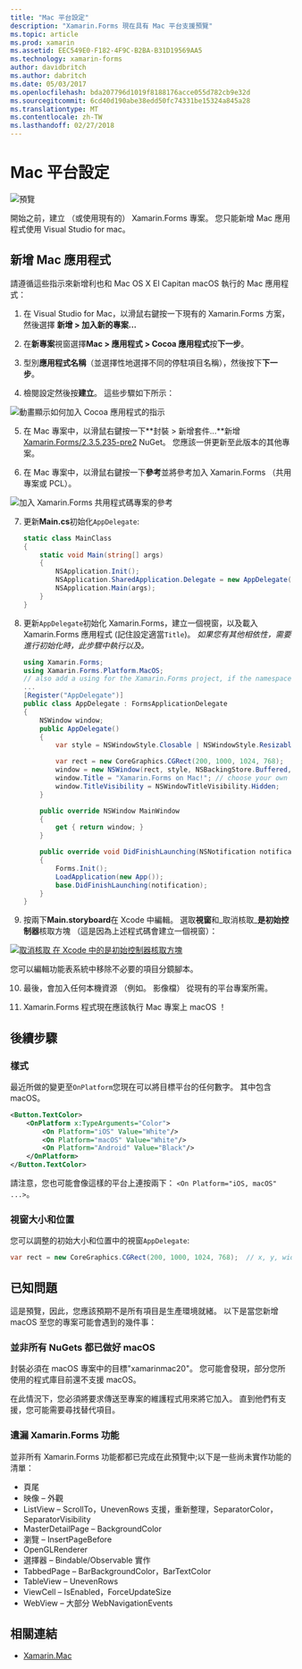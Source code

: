 ```yaml
---
title: "Mac 平台設定"
description: "Xamarin.Forms 現在具有 Mac 平台支援預覽"
ms.topic: article
ms.prod: xamarin
ms.assetid: EEC549E0-F182-4F9C-B2BA-B31D19569AA5
ms.technology: xamarin-forms
author: davidbritch
ms.author: dabritch
ms.date: 05/03/2017
ms.openlocfilehash: bda207796d1019f8188176acce055d782cb9e32d
ms.sourcegitcommit: 6cd40d190abe38edd50fc74331be15324a845a28
ms.translationtype: MT
ms.contentlocale: zh-TW
ms.lasthandoff: 02/27/2018
---
```

# <a name="mac-platform-setup"></a>Mac 平台設定

![預覽](~/media/shared/preview.png)

開始之前，建立 （或使用現有的） Xamarin.Forms 專案。
您只能新增 Mac 應用程式使用 Visual Studio for mac。

## <a name="adding-a-mac-app"></a>新增 Mac 應用程式

請遵循這些指示來新增利也和 Mac OS X El Capitan macOS 執行的 Mac 應用程式：

1. 在 Visual Studio for Mac，以滑鼠右鍵按一下現有的 Xamarin.Forms 方案，然後選擇 **新增 > 加入新的專案...**

2. 在**新專案**視窗選擇**Mac > 應用程式 > Cocoa 應用程式**按**下一步**。

3. 型別**應用程式名稱**（並選擇性地選擇不同的停駐項目名稱），然後按下**下一步**。

4. 檢閱設定然後按**建立**。 這些步驟如下所示：

  ![動畫顯示如何加入 Cocoa 應用程式的指示](mac-images/add-macos-proj.gif)

5. 在 Mac 專案中，以滑鼠右鍵按一下**封裝 > 新增套件...**新增[Xamarin.Forms/2.3.5.235-pre2](https://www.nuget.org/packages/Xamarin.Forms/2.3.5.235-pre2) NuGet。 您應該一併更新至此版本的其他專案。

6. 在 Mac 專案中，以滑鼠右鍵按一下**參考**並將參考加入 Xamarin.Forms （共用專案或 PCL）。

  ![加入 Xamarin.Forms 共用程式碼專案的參考](mac-images/references-sml.png)

7. 更新**Main.cs**初始化`AppDelegate`:

    ```csharp
    static class MainClass
    {
        static void Main(string[] args)
        {
            NSApplication.Init();
            NSApplication.SharedApplication.Delegate = new AppDelegate(); // add this line
            NSApplication.Main(args);
        }
    }
    ```

8. 更新`AppDelegate`初始化 Xamarin.Forms，建立一個視窗，以及載入 Xamarin.Forms 應用程式 (記住設定適當`Title`)。 _如果您有其他相依性，需要進行初始化時，此步驟中執行以及。_

    ```csharp
    using Xamarin.Forms;
    using Xamarin.Forms.Platform.MacOS;
    // also add a using for the Xamarin.Forms project, if the namespace is different to this file
    ...
    [Register("AppDelegate")]
    public class AppDelegate : FormsApplicationDelegate
    {
        NSWindow window;
        public AppDelegate()
        {
            var style = NSWindowStyle.Closable | NSWindowStyle.Resizable | NSWindowStyle.Titled;

            var rect = new CoreGraphics.CGRect(200, 1000, 1024, 768);
            window = new NSWindow(rect, style, NSBackingStore.Buffered, false);
            window.Title = "Xamarin.Forms on Mac!"; // choose your own Title here
            window.TitleVisibility = NSWindowTitleVisibility.Hidden;
        }

        public override NSWindow MainWindow
        {
            get { return window; }
        }

        public override void DidFinishLaunching(NSNotification notification)
        {
            Forms.Init();
            LoadApplication(new App());
            base.DidFinishLaunching(notification);
        }
    }
    ```

9. 按兩下**Main.storyboard**在 Xcode 中編輯。 選取**視窗**和_取消核取_**是初始控制器**核取方塊 （這是因為上述程式碼會建立一個視窗）：

  [ ![取消核取 在 Xcode 中的是初始控制器核取方塊](mac-images/xcode-init-controller-sml.png)](mac-images/xcode-init-controller.png)

  您可以編輯功能表系統中移除不必要的項目分鏡腳本。

10. 最後，會加入任何本機資源 （例如。 影像檔） 從現有的平台專案所需。

11. Xamarin.Forms 程式現在應該執行 Mac 專案上 macOS ！

## <a name="next-steps"></a>後續步驟

### <a name="styling"></a>樣式

最近所做的變更至`OnPlatform`您現在可以將目標平台的任何數字。 其中包含 macOS。

```xml
<Button.TextColor>
    <OnPlatform x:TypeArguments="Color">
        <On Platform="iOS" Value="White"/>
        <On Platform="macOS" Value="White"/>
        <On Platform="Android" Value="Black"/>
    </OnPlatform>
</Button.TextColor>
```

請注意，您也可能會像這樣的平台上連按兩下： `<On Platform="iOS, macOS" ...>`。

### <a name="window-size-and-position"></a>視窗大小和位置

您可以調整的初始大小和位置中的視窗`AppDelegate`:

```csharp
var rect = new CoreGraphics.CGRect(200, 1000, 1024, 768);  // x, y, width, height
```

## <a name="known-issues"></a>已知問題

這是預覽，因此，您應該預期不是所有項目是生產環境就緒。 以下是當您新增 macOS 至您的專案可能會遇到的幾件事：

### <a name="not-all-nugets-are-ready-for-macos"></a>並非所有 NuGets 都已做好 macOS

封裝必須在 macOS 專案中的目標"xamarinmac20"。 您可能會發現，部分您所使用的程式庫目前還不支援 macOS。

在此情況下，您必須將要求傳送至專案的維護程式用來將它加入。 直到他們有支援，您可能需要尋找替代項目。

### <a name="missing-xamarinforms-features"></a>遺漏 Xamarin.Forms 功能

並非所有 Xamarin.Forms 功能都都已完成在此預覽中;以下是一些尚未實作功能的清單：

* 頁尾
* 映像 – 外觀
* ListView – ScrollTo，UnevenRows 支援，重新整理，SeparatorColor，SeparatorVisibility
* MasterDetailPage – BackgroundColor
* 瀏覽 – InsertPageBefore
* OpenGLRenderer
* 選擇器 – Bindable/Observable 實作
* TabbedPage – BarBackgroundColor，BarTextColor
* TableView – UnevenRows
* ViewCell – IsEnabled，ForceUpdateSize
* WebView – 大部分 WebNavigationEvents


## <a name="related-links"></a>相關連結

- [Xamarin.Mac](~/mac/index.yml)

